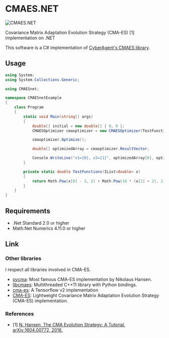# CMAES.NET

![CMAES.NET](https://buildstats.info/nuget/CMAES.NET)

Covariance Matrix Adaptation Evolution Strategy (CMA-ES) [1] implementation on .NET

This software is a C# implementation of [CyberAgent's CMAES library](https://github.com/CyberAgent/cmaes).

## Usage

```C#  
using System;
using System.Collections.Generic;

using CMAESnet;

namespace CMAESnetExample
{
    class Program
    {
        static void Main(string[] args)
        {
            double[] initial = new double[] { 0, 0 };
            CMAESOptimizer cmaoptimizer = new CMAESOptimizer(TestFunctions, initial, 1.5);

            cmaoptimizer.Optimize();

            double[] optimizedArray = cmaoptimizer.ResultVector;

            Console.WriteLine("x1={0}, x2={1}", optimizedArray[0], optimizedArray[1]);
        }

        private static double TestFunctions(IList<double> x)
        {
            return Math.Pow(x[0] - 3, 2) + Math.Pow(10 * (x[1] + 2), 2);
        }
    }
}
```

## Requirements

* .Net Standard 2.0 or higher
* Math.Net Numerics 4.11.0 or higher

## Link

### Other libraries

I respect all libraries involved in CMA-ES.

* [pycma](https://github.com/CMA-ES/pycma): Most famous CMA-ES implementation by Nikolaus Hansen.
* [libcmaes](https://github.com/beniz/libcmaes): Multithreaded C++11 library with Python bindings.
* [cma-es](https://github.com/srom/cma-es): A Tensorflow v2 implementation
* [CMA-ES](https://github.com/CyberAgent/cmaes): Lightweight Covariance Matrix Adaptation Evolution Strategy (CMA-ES) implementation.

### References

* [1] [N. Hansen, The CMA Evolution Strategy: A Tutorial. arXiv:1604.00772, 2016.](https://arxiv.org/abs/1604.00772)